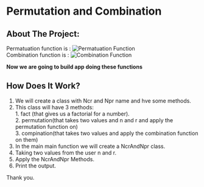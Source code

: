 # Permutation and Combination

## About The Project: 
  Permatuation function is : ![Permatuation Function](https://cdn.corporatefinanceinstitute.com/assets/permutation.png)
 <br>
Combination function is : ![Combination Function](https://cdn.corporatefinanceinstitute.com/assets/combination2-600x159.png)

**Now we are going to build app doing these functions**

## How Does It Work?
  1. We will create a class with Ncr and Npr name and hve some methods.
  2. This class will have 3 methods:<br>
          1. fact (that gives us a factorial for a number).</br>
          2. permutation(that takes two values and n and r and apply the permutation function on)</br>
          3. compination(that takes two values and apply the combination function on them)</br>
  3. In the main main function we will create a NcrAndNpr class.
  4. Taking two values from the user n and r.
  5. Apply the NcrAndNpr Methods.
  6. Print the output.
  
Thank you.
